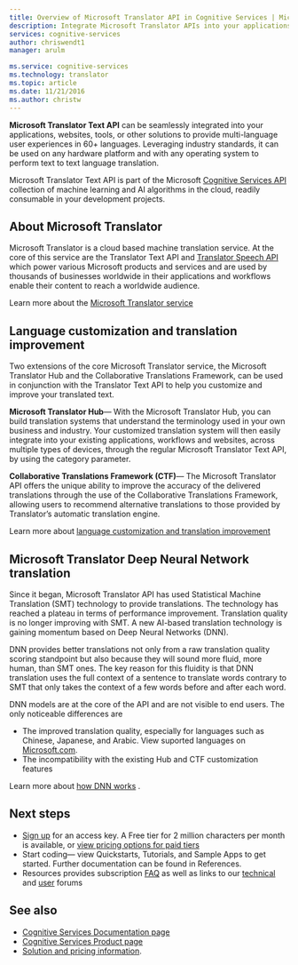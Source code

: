 ```yaml
---
title: Overview of Microsoft Translator API in Cognitive Services | Microsoft Docs
description: Integrate Microsoft Translator APIs into your applications, websites, tools, and other solutions to provide multi-language user experiences.
services: cognitive-services
author: chriswendt1
manager: arulm

ms.service: cognitive-services
ms.technology: translator
ms.topic: article
ms.date: 11/21/2016
ms.author: christw
---
```


**Microsoft Translator Text API** can be seamlessly integrated into your applications, websites, tools, or other solutions to provide multi-language user experiences in 60+ languages. Leveraging industry standards, it can be used on any hardware platform and with any operating system to perform text to text language translation.

Microsoft Translator Text API is part of the Microsoft [Cognitive Services API](https://docs.microsoft.com/en-us/azure/cognitive-services/) collection of machine learning and AI algorithms in the cloud, readily consumable in your development projects.

## About Microsoft Translator
Microsoft Translator is a cloud based machine translation service. At the core of this service are the Translator Text API and [Translator Speech API](https://www.microsoft.com/en-us/translator/speech.aspx) which power various Microsoft products and services and are used by thousands of businesses worldwide in their applications and workflows enable their content to reach a worldwide audience.

Learn more about the [Microsoft Translator service](https://www.microsoft.com/en-us/translator/home.aspx)


## Language customization and translation improvement
Two extensions of the core Microsoft Translator service, the Microsoft Translator Hub and the Collaborative Translations Framework, can be used in conjunction with the Translator Text API to help you customize and improve your translated text.

**Microsoft Translator Hub**&mdash; With the Microsoft Translator Hub, you can build translation systems that understand the terminology used in your own business and industry. Your customized translation system will then easily integrate into your existing applications, workflows and websites, across multiple types of devices, through the regular Microsoft Translator Text API, by using the category parameter.

**Collaborative Translations Framework (CTF)**&mdash; The Microsoft Translator API offers the unique ability to improve the accuracy of the delivered translations through the use of the Collaborative Translations Framework, allowing users to recommend alternative translations to those provided by Translator’s automatic translation engine. 

Learn more about [language customization and translation improvement](customization.md)

## Microsoft Translator Deep Neural Network translation
Since it began, Microsoft Translator API has used Statistical Machine Translation (SMT) technology to provide translations. The technology has reached a plateau in terms of performance improvement. Translation quality is no longer improving with SMT.
A new AI-based translation technology is gaining momentum based on Deep Neural Networks (DNN).

DNN provides better translations not only from a raw translation quality scoring standpoint but also because they will sound more fluid, more human, than SMT ones. 
The key reason for this fluidity is that DNN translation uses the full context of a sentence to translate words contrary to SMT that only takes the context of a few words before and after each word.

DNN models are at the core of the API and are not visible to end users. 
The only noticeable differences are
-	The improved translation quality, especially for languages such as Chinese, Japanese, and Arabic. View suported languages on [Microsoft.com](https://www.microsoft.com/en-us/translator/languages.aspx). 
-	The incompatibility with the existing Hub and CTF customization features

Learn more about [how DNN works](https://www.microsoft.com/en-us/translator/mt.aspx#nnt) .

## Next steps
- [Sign up](/translator-text-how-to-signup.md) for an access key. A Free tier for 2 million characters per month is available, or [view pricing options for paid tiers](https://azure.microsoft.com/en-us/pricing/details/cognitive-services/translator-text-api/)
- Start coding— view Quickstarts, Tutorials, and Sample Apps to get started. Further documentation can be found in References. 
- Resources provides subscription [FAQ](https://www.microsoft.com/en-us/translator/faq.aspx) as well as links to our [technical](https://stackoverflow.com/questions/tagged/microsoft-translator) and [user](https://cognitive.uservoice.com/knowledgebase/topics/132647-translator) forums

## See also
- [Cognitive Services Documentation page](https://docs.microsoft.com/en-us/azure/#pivot=products&panel=cognitive)
- [Cognitive Services Product page](https://azure.microsoft.com/en-us/services/cognitive-services/)
- [Solution and pricing information](https://www.microsoft.com/en-us/translator/default.aspx).

